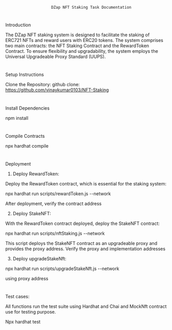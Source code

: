                         DZap NFT Staking Task Documentation


#
Introduction

The DZap NFT staking system is designed to facilitate the staking of ERC721 NFTs and reward users with ERC20 tokens. The system comprises two main contracts: the NFT Staking Contract and the RewardToken Contract. To ensure flexibility and upgradability, the system employs the Universal Upgradeable Proxy Standard (UUPS).

#
Setup Instructions

Clone the Repository: github clone:  https://github.com/vinaykumar0103/NFT-Staking

#
Install Dependencies 

npm install

#
Compile Contracts


npx hardhat compile

#
Deployment 


1. Deploy RewardToken:

Deploy the RewardToken contract, which is essential for the staking system:

npx hardhat run scripts/rewardToken.js --network <sepolia>


After deployment, verify the contract address


2. Deploy StakeNFT:

With the RewardToken contract deployed, deploy the StakeNFT contract:


npx hardhat run scripts/nftStaking.js --network <sepolia>


This script deploys the StakeNFT contract as an upgradeable proxy and provides the proxy address. Verify the proxy and implementation addresses 


3. Deploy upgradeStakeNft:

npx hardhat run scripts/upgradeStakeNft.js --network <sepolia>


using proxy address


<!-- 4. Deploy Mock script for testing purpose only -->


#
Test cases:


All functions run the test suite using Hardhat and Chai and MockNft contract use for testing purpose.


Npx hardhat test